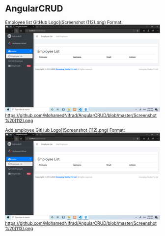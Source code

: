 # AngularCRUD


Employee list
GitHub Logo](Screenshot (112).png) Format: ![Alt Text](https://github.com/MohamedNifrad/AngularCRUD/blob/master/Screenshot%20(112).png)
https://github.com/MohamedNifrad/AngularCRUD/blob/master/Screenshot%20(112).png

Add employee
GitHub Logo](Screenshot (112).png) Format: ![Alt Text](https://github.com/MohamedNifrad/AngularCRUD/blob/master/Screenshot%20(112).png)
https://github.com/MohamedNifrad/AngularCRUD/blob/master/Screenshot%20(113).png
